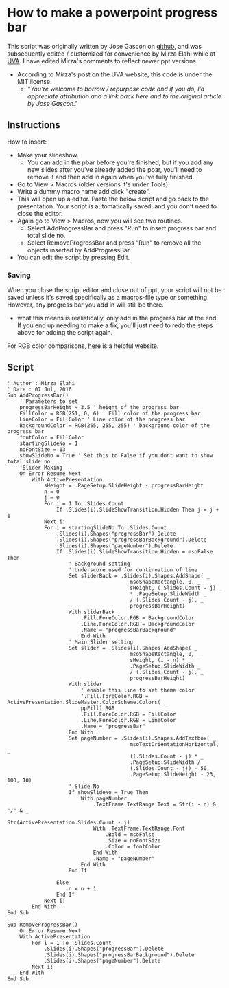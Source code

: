 # How to make a powerpoint progress bar

This script was originally written by Jose Gascon on [github](https://gist.github.com/PiiXiieeS/7181980), and was subsequently edited / customized for convenience by Mirza Elahi while at [UVA](http://people.virginia.edu/~me5vp/blog/2016/07/progressbar-in-powerpoint.html). I have edited Mirza's comments to reflect newer ppt versions.
- According to Mirza's post on the UVA website, this code is under the MIT license. 
  - *"You’re welcome to borrow / repurpose code and if you do, I’d appreciate attribution and a link back here and to the original article by Jose Gascon."*

## Instructions
How to insert:
- Make your slideshow.
  - You can add in the pbar before you're finished, but if you add any new slides after you've already added the pbar, you'll need to remove it and then add in again when you've fully finished.
- Go to View > Macros (older versions it's under Tools).
- Write a dummy macro name add click "create".
- This will open up a editor. Paste the below script and go back to the presentation. Your script is automatically saved, and you don't need to close the editor.
- Again go to View > Macros, now you will see two routines.
  - Select AddProgressBar and press "Run" to insert progress bar and total slide no.
  - Select RemoveProgressBar and press "Run" to remove all the objects inserted by AddProgressBar.
- You can edit the script by pressing Edit.

### Saving
When you close the script editor and close out of ppt, your script will not be saved unless it's saved specifically as a macros-file type or something. However, any progress bar you add in will still be there.
- what this means is realistically, only add in the progress bar at the end. If you end up needing to make a fix, you'll just need to redo the steps above for adding the script again.

For RGB color comparisons, [here](https://www.html.am/html-codes/color/color-scheme.cfm?rgbColor=255,255,255) is a helpful website.

## Script
```
' Author : Mirza Elahi
' Date : 07 Jul, 2016
Sub AddProgressBar()
    ' Parameters to set
    progressBarHeight = 3.5 ' height of the progress bar
    FillColor = RGB(251, 0, 6) ' Fill color of the progress bar
    LineColor = FillColor ' Line color of the progress bar
    BackgroundColor = RGB(255, 255, 255) ' background color of the progress bar
    fontColor = FillColor
    startingSlideNo = 1
    noFontSize = 13
    showSlideNo = True ' Set this to False if you dont want to show total slide no
    'Slider Making
    On Error Resume Next
        With ActivePresentation
            sHeight = .PageSetup.SlideHeight - progressBarHeight
            n = 0
            j = 0
            For i = 1 To .Slides.Count
                If .Slides(i).SlideShowTransition.Hidden Then j = j + 1
            Next i: 
            For i = startingSlideNo To .Slides.Count
                .Slides(i).Shapes("progressBar").Delete
                .Slides(i).Shapes("progressBarBackground").Delete
                .Slides(i).Shapes("pageNumber").Delete
                If .Slides(i).SlideShowTransition.Hidden = msoFalse Then
                    ' Background setting
                    ' Underscore used for continuation of line
                    Set sliderBack = .Slides(i).Shapes.AddShape( _
                                        msoShapeRectangle, 0, _
                                        sHeight, (.Slides.Count - j) _
                                        * .PageSetup.SlideWidth _
                                        / (.Slides.Count - j), _
                                        progressBarHeight)
                    With sliderBack
                        .Fill.ForeColor.RGB = BackgroundColor
                        .Line.ForeColor.RGB = BackgroundColor
                        .Name = "progressBarBackground"
                        End With
                    ' Main Slider setting
                    Set slider = .Slides(i).Shapes.AddShape( _
                                        msoShapeRectangle, 0, _
                                        sHeight, (i - n) * _
                                        .PageSetup.SlideWidth _
                                        / (.Slides.Count - j), _
                                        progressBarHeight)
                    With slider
                        ' enable this line to set theme color
                        '.Fill.ForeColor.RGB = ActivePresentation.SlideMaster.ColorScheme.Colors( _
                        ppFill).RGB
                        .Fill.ForeColor.RGB = FillColor
                        .Line.ForeColor.RGB = LineColor
                        .Name = "progressBar"
                    End With
                    Set pageNumber = .Slides(i).Shapes.AddTextbox( _
                                        msoTextOrientationHorizontal, _
                                        ((.Slides.Count - j) * _
                                        .PageSetup.SlideWidth / _
                                        (.Slides.Count - j)) - 50, _
                                        .PageSetup.SlideHeight - 23, 100, 10)
                    ' Slide No
                    If showSlideNo = True Then
                        With pageNumber
                            .TextFrame.TextRange.Text = Str(i - n) & "/" & _
                                    Str(ActivePresentation.Slides.Count - j)
                            With .TextFrame.TextRange.Font
                                .Bold = msoFalse
                                .Size = noFontSize
                                .Color = fontColor
                            End With
                            .Name = "pageNumber"
                        End With
                    End If

                Else
                    n = n + 1
                End If
            Next i:
        End With
End Sub

Sub RemoveProgressBar()
    On Error Resume Next
    With ActivePresentation
        For i = 1 To .Slides.Count
            .Slides(i).Shapes("progressBar").Delete
            .Slides(i).Shapes("progressBarBackground").Delete
            .Slides(i).Shapes("pageNumber").Delete
        Next i:
    End With
End Sub
```
